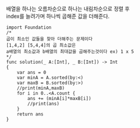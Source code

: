 배열을 하나는 오름차순으로 하나는 내림차순으로 정렬 후    
index를 늘려가며 하나씩 곱해준 값을 더해준다.   

```
import Foundation
/*
곱이 최소인 값들을 찾아 더해주는 문제이다
[1,4,2] [5,4,4]의 곱 최소값은
a배열의 최소값과 b배열의 최대값을 곱해주는것이다 ex) 1 x 5
*/
func solution(_ A:[Int], _ B:[Int]) -> Int
{
    var ans = 0
    var minA = A.sorted(by:<)
    var maxB = B.sorted(by:>)
    //print(minA,maxB)
    for i in 0..<A.count {
        ans += (minA[i]*maxB[i])
        //print(ans)
    }
    return ans
}
```


